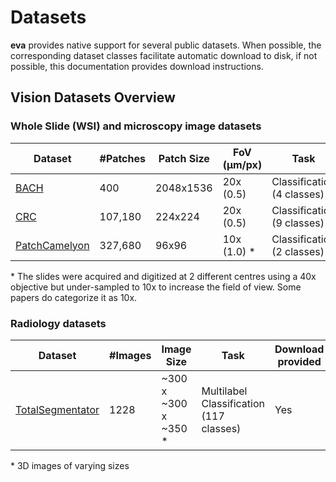 # Datasets

**eva** provides native support for several public datasets. When possible, the corresponding dataset classes facilitate automatic download to disk, if not possible, this documentation provides download instructions.

## Vision Datasets Overview

### Whole Slide (WSI) and microscopy image datasets

| Dataset                            | #Patches | Patch Size | FoV (μm/px)  | Task                       | Cancer Type |
|------------------------------------|----------|------------|--------------|----------------------------|-------------|
| [BACH](bach.md)                    | 400      | 2048x1536  | 20x (0.5)    | Classification (4 classes) | Breast      |
| [CRC](crc.md)                      | 107,180  | 224x224    | 20x (0.5)    | Classification (9 classes) | Colorectal  |
| [PatchCamelyon](patch_camelyon.md) | 327,680  | 96x96      | 10x (1.0) \* | Classification (2 classes) | Breast      |

\* The slides were acquired and digitized at 2 different centres using a 40x objective but under-sampled to 10x to increase the field of view. Some papers do categorize it as 10x.


### Radiology datasets

| Dataset | #Images | Image Size | Task  | Download provided
|---|---|---|---|---|
| [TotalSegmentator](total_segmentator.md) | 1228 | ~300 x ~300 x ~350 \* |  Multilabel Classification (117 classes) | Yes |

\* 3D images of varying sizes
